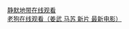 [静默地带在线观看](https://fktv.me/movie/detail/4b3445763be869d9)  
[老狗在线观看（姜武 马苏 新片 最新电影）](https://fktv.me/movie/detail/bf3785b4674588ba) 
